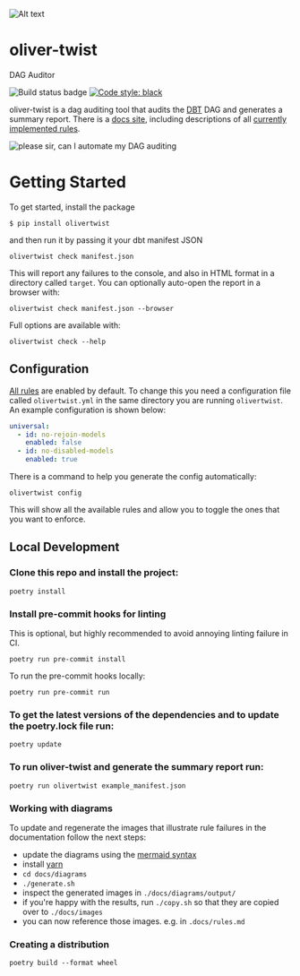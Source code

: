 

![Alt text](http://olivertwi.st/images/oliver_twist_logo.png)
# oliver-twist

DAG Auditor

![Build status badge](https://github.com/autotraderuk/oliver-twist/workflows/CI/badge.svg)
[![Code style: black](https://img.shields.io/badge/code%20style-black-000000.svg)](https://github.com/psf/black)

oliver-twist is a dag auditing tool that audits the [DBT](https://www.getdbt.com/) DAG and generates a summary report. There is a [docs site][1], including descriptions of all [currently implemented rules][2].

![please sir, can I automate my DAG auditing](http://olivertwi.st/images/oliver_dag_meme.jpg)

# Getting Started

To get started, install the package

```shell
$ pip install olivertwist
```

and then run it by passing it your dbt manifest JSON

```shell
olivertwist check manifest.json
```

This will report any failures to the console, and also in HTML format in a directory called `target`. You can optionally auto-open the report in a browser with:

```shell
olivertwist check manifest.json --browser
```

Full options are available with:


```shell
olivertwist check --help
```

## Configuration

[All rules][2] are enabled by default. To change this you need a configuration file called `olivertwist.yml` in the same directory you are running `olivertwist`. An example configuration is shown below:

```yaml
universal:
  - id: no-rejoin-models
    enabled: false
  - id: no-disabled-models
    enabled: true
```

There is a command to help you generate the config automatically:

```shell
olivertwist config
```

This will show all the available rules and allow you to toggle the ones that you want to enforce.

## Local Development

### Clone this repo and install the project:

`poetry install`

### Install pre-commit hooks for linting

This is optional, but highly recommended to avoid annoying linting failure in CI.

`poetry run pre-commit install`

To run the pre-commit hooks locally:

`poetry run pre-commit run`

### To get the latest versions of the dependencies and to update the poetry.lock file run:

`poetry update`

### To run oliver-twist and generate the summary report run:

`poetry run olivertwist example_manifest.json`

### Working with diagrams
 
To update and regenerate the images that illustrate rule failures in the documentation follow the next steps:
- update the diagrams using the [mermaid syntax](https://mermaid-js.github.io/mermaid/#/)
- install [yarn](https://classic.yarnpkg.com/en/docs/install/)
- `cd docs/diagrams`
- `./generate.sh`
- inspect the generated images in `./docs/diagrams/output/`
- if you're happy with the results, run `./copy.sh` so that they are copied over to `./docs/images`
- you can now reference those images. e.g. in `.docs/rules.md`

### Creating a distribution

```poetry build --format wheel```


[1]: http://olivertwi.st/
[2]: http://olivertwi.st/rules/

